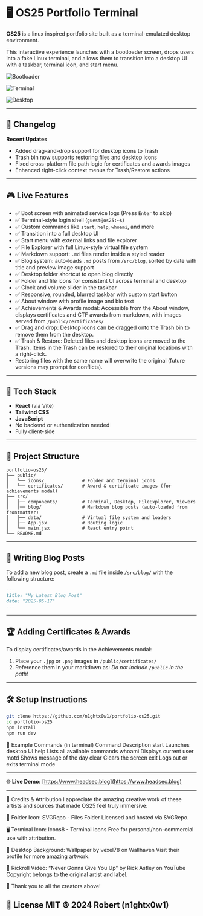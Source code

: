 # 🖥 OS25 Portfolio Terminal

**OS25** is a linux inspired portfolio site built as a terminal-emulated desktop environment.

This interactive experience launches with a bootloader screen, drops users into a fake Linux terminal, and allows them to transition into a desktop UI with a taskbar, terminal icon, and start menu.

![Bootloader](/public/images/bootloader-image.png)

![Terminal](/public/images/terminal-image.png)

![Desktop](/public/images/desktop-image.png)

---

## 📝 Changelog

**Recent Updates**
- Added drag-and-drop support for desktop icons to Trash
- Trash bin now supports restoring files and desktop icons
- Fixed cross-platform file path logic for certificates and awards images
- Enhanced right-click context menus for Trash/Restore actions

---

## 🎮 Live Features

- ✅ Boot screen with animated service logs (Press `Enter` to skip)
- ✅ Terminal-style login shell (`guest@os25:~$`)
- ✅ Custom commands like `start`, `help`, `whoami`, and more
- ✅ Transition into a full desktop UI
- ✅ Start menu with external links and file explorer
- ✅ File Explorer with full Linux-style virtual file system
- ✅ Markdown support: `.md` files render inside a styled reader
- ✅ Blog system: auto-loads `.md` posts from `/src/blog`, sorted by date with title and preview image support
- ✅ Desktop folder shortcut to open blog directly
- ✅ Folder and file icons for consistent UI across terminal and desktop
- ✅ Clock and volume slider in the taskbar
- ✅ Responsive, rounded, blurred taskbar with custom start button
- ✅ About window with profile image and bio text
- ✅ Achievements & Awards modal: Accessible from the About window, displays certificates and CTF awards from markdown, with images served from `/public/certificates/`
- ✅ Drag and drop: Desktop icons can be dragged onto the Trash bin to remove them from the desktop.
- ✅ Trash & Restore: Deleted files and desktop icons are moved to the Trash. Items in the Trash can be restored to their original locations with a right-click.
- Restoring files with the same name will overwrite the original (future versions may prompt for conflicts).

---

## 🚀 Tech Stack

- **React** (via Vite)
- **Tailwind CSS**
- **JavaScript**
- No backend or authentication needed
- Fully client-side

---

## 📁 Project Structure
```
portfolio-os25/
├── public/                 
│   └── icons/              # Folder and terminal icons
│   └── certificates/       # Award & certificate images (for achievements modal)
├── src/
│   ├── components/         # Terminal, Desktop, FileExplorer, Viewers
│   │── blog/               # Markdown blog posts (auto-loaded from frontmatter)
│   ├── data/               # Virtual file system and loaders
│   ├── App.jsx             # Routing logic
│   └── main.jsx            # React entry point
└── README.md
```

---

## 📝 Writing Blog Posts

To add a new blog post, create a `.md` file inside `/src/blog/` with the following structure:

```md
---
title: "My Latest Blog Post"
date: "2025-05-17"
---
```
---

## 🏆 Adding Certificates & Awards

To display certificates/awards in the Achievements modal:

1. Place your `.jpg` or `.png` images in `/public/certificates/`
2. Reference them in your markdown as:
*Do not include `/public` in the path!*

---

## 🛠 Setup Instructions

```bash
git clone https://github.com/n1ghtx0w1/portfolio-os25.git
cd portfolio-os25
npm install
npm run dev
```

🧪 Example Commands (in terminal)
Command	Description
start	Launches desktop UI
help	Lists all available commands
whoami	Displays current user
motd	Shows message of the day
clear	Clears the screen
exit	Logs out or exits terminal mode

---

🌐 **Live Demo:** [https://www.headsec.blog](https://www.headsec.blog)

---

📜 Credits & Attribution
I appreciate the amazing creative work of these artists and sources that made OS25 feel truly immersive:

📁 Folder Icon: SVGRepo - Files Folder
Licensed and hosted via SVGRepo.

🖥 Terminal Icon: Icons8 - Terminal Icons
Free for personal/non-commercial use with attribution.

🌌 Desktop Background: Wallpaper by vexel78 on Wallhaven
Visit their profile for more amazing artwork.

🎵 Rickroll Video: “Never Gonna Give You Up” by Rick Astley on YouTube
Copyright belongs to the original artist and label.

🙏 Thank you to all the creators above!

📜 License
MIT © 2024 Robert (n1ghtx0w1)
---
